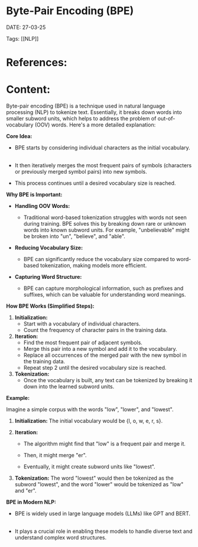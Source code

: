 
# Byte-Pair Encoding (BPE)


DATE:  27-03-25


Tags:  [[NLP]]

# References:




# Content:

Byte-pair encoding (BPE) is a technique used in natural language processing (NLP) to tokenize text. Essentially, it breaks down words into smaller subword units, which helps to address the problem of out-of-vocabulary (OOV) words. Here's a more detailed explanation:  

**Core Idea:**

- BPE starts by considering individual characters as the initial vocabulary.  
    
- It then iteratively merges the most frequent pairs of symbols (characters or previously merged symbol pairs) into new symbols.  
    
- This process continues until a desired vocabulary size is reached.  
    

**Why BPE is Important:**

- **Handling OOV Words:**
    - Traditional word-based tokenization struggles with words not seen during training. BPE solves this by breaking down rare or unknown words into known subword units. For example, "unbelievable" might be broken into "un", "believe", and "able".  
        
- **Reducing Vocabulary Size:**
    - BPE can significantly reduce the vocabulary size compared to word-based tokenization, making models more efficient.  
        
- **Capturing Word Structure:**
    - BPE can capture morphological information, such as prefixes and suffixes, which can be valuable for understanding word meanings.  
        

**How BPE Works (Simplified Steps):**

1. **Initialization:**
    - Start with a vocabulary of individual characters.
    - Count the frequency of character pairs in the training data.
2. **Iteration:**
    - Find the most frequent pair of adjacent symbols.
    - Merge this pair into a new symbol and add it to the vocabulary.
    - Replace all occurrences of the merged pair with the new symbol in the training data.
    - Repeat step 2 until the desired vocabulary size is reached.
3. **Tokenization:**
    - Once the vocabulary is built, any text can be tokenized by breaking it down into the learned subword units.  
        

**Example:**

Imagine a simple corpus with the words "low", "lower", and "lowest".

1. **Initialization:** The initial vocabulary would be {l, o, w, e, r, s}.
2. **Iteration:**
    - The algorithm might find that "low" is a frequent pair and merge it.  
        
    - Then, it might merge "er".
    - Eventually, it might create subword units like "lowest".  
        
3. **Tokenization:** The word "lowest" would then be tokenized as the subword "lowest", and the word "lower" would be tokenized as "low" and "er".  
    

**BPE in Modern NLP:**

- BPE is widely used in large language models (LLMs) like GPT and BERT.  
    
- It plays a crucial role in enabling these models to handle diverse text and understand complex word structures.



